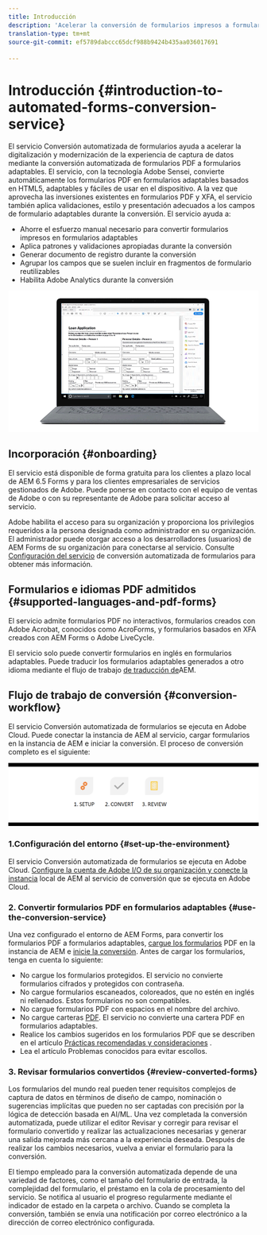 ```yaml
---
title: Introducción
description: 'Acelerar la conversión de formularios impresos a formularios adaptables '
translation-type: tm+mt
source-git-commit: ef5789dabccc65dcf988b9424b435aa036017691

---
```



# Introducción {#introduction-to-automated-forms-conversion-service}

El servicio Conversión automatizada de formularios ayuda a acelerar la digitalización y modernización de la experiencia de captura de datos mediante la conversión automatizada de formularios PDF a formularios adaptables. El servicio, con la tecnología Adobe Sensei, convierte automáticamente los formularios PDF en formularios adaptables basados en HTML5, adaptables y fáciles de usar en el dispositivo. A la vez que aprovecha las inversiones existentes en formularios PDF y XFA, el servicio también aplica validaciones, estilo y presentación adecuados a los campos de formulario adaptables durante la conversión. El servicio ayuda a:

* Ahorre el esfuerzo manual necesario para convertir formularios impresos en formularios adaptables
* Aplica patrones y validaciones apropiadas durante la conversión
* Generar documento de registro durante la conversión
* Agrupar los campos que se suelen incluir en fragmentos de formulario reutilizables
* Habilita Adobe Analytics durante la conversión

![Es simple. Usted sólo nos provee los formularios de origen y nos deja todo a nosotros. Le proporcionaremos hermosas formas adaptables. Por supuesto, usted pensará con el resultado a su satisfacción. ](assets/pdf-to-adaptive-form-gitx50.gif)

## Incorporación {#onboarding}

El servicio está disponible de forma gratuita para los clientes a plazo local de AEM 6.5 Forms y para los clientes empresariales de servicios gestionados de Adobe. Puede ponerse en contacto con el equipo de ventas de Adobe o con su representante de Adobe para solicitar acceso al servicio.

Adobe habilita el acceso para su organización y proporciona los privilegios requeridos a la persona designada como administrador en su organización. El administrador puede otorgar acceso a los desarrolladores (usuarios) de AEM Forms de su organización para conectarse al servicio. Consulte [Configuración del servicio](configure-service.md) de conversión automatizada de formularios para obtener más información.

## Formularios e idiomas PDF admitidos {#supported-languages-and-pdf-forms}

El servicio admite formularios PDF no interactivos, formularios creados con Adobe Acrobat, conocidos como AcroForms, y formularios basados en XFA creados con AEM Forms o Adobe LiveCycle.

El servicio solo puede convertir formularios en inglés en formularios adaptables. Puede traducir los formularios adaptables generados a otro idioma mediante el flujo de trabajo [de traducción de](https://helpx.adobe.com/experience-manager/6-5/forms/using/using-aem-translation-workflow-to-localize-adaptive-forms.html)AEM.

## Flujo de trabajo de conversión {#conversion-workflow}

El servicio Conversión automatizada de formularios se ejecuta en Adobe Cloud. Puede conectar la instancia de AEM al servicio, cargar formularios en la instancia de AEM e iniciar la conversión. El proceso de conversión completo es el siguiente:

![Flujo de trabajo](assets/conversion-workflow.png)

### 1.Configuración del entorno {#set-up-the-environment}

El servicio Conversión automatizada de formularios se ejecuta en Adobe Cloud. [Configure la cuenta de Adobe I/O de su organización y conecte la instancia](configure-service.md) local de AEM al servicio de conversión que se ejecuta en Adobe Cloud.

### 2. Convertir formularios PDF en formularios adaptables {#use-the-conversion-service}

Una vez configurado el entorno de AEM Forms, para convertir los formularios PDF a formularios adaptables, [cargue los formularios](convert-existing-forms-to-adaptive-forms.md) PDF en la instancia de AEM e [inicie la conversión](convert-existing-forms-to-adaptive-forms.md#run-the-conversion). Antes de cargar los formularios, tenga en cuenta lo siguiente:

* No cargue los formularios protegidos. El servicio no convierte formularios cifrados y protegidos con contraseña.
* No cargue formularios escaneados, coloreados, que no estén en inglés ni rellenados. Estos formularios no son compatibles.
* No cargue formularios PDF con espacios en el nombre del archivo.
* No cargue carteras [PDF](https://helpx.adobe.com/acrobat/using/overview-pdf-portfolios.html). El servicio no convierte una cartera PDF en formularios adaptables.
* Realice los cambios sugeridos en los formularios PDF que se describen en el artículo [Prácticas recomendadas y consideraciones](styles-and-pattern-considerations-and-best-practices.md) .
* Lea el artículo Problemas [](known-issues.md) conocidos para evitar escollos.

### 3. Revisar formularios convertidos {#review-converted-forms}

Los formularios del mundo real pueden tener requisitos complejos de captura de datos en términos de diseño de campo, nominación o sugerencias implícitas que pueden no ser captadas con precisión por la lógica de detección basada en AI/ML. Una vez completada la conversión automatizada, puede utilizar el editor [](review-correct-ui-edited.md) Revisar y corregir para revisar el formulario convertido y realizar las actualizaciones necesarias y generar una salida mejorada más cercana a la experiencia deseada. Después de realizar los cambios necesarios, vuelva a enviar el formulario para la conversión.

El tiempo empleado para la conversión automatizada depende de una variedad de factores, como el tamaño del formulario de entrada, la complejidad del formulario, el préstamo en la cola de procesamiento del servicio. Se notifica al usuario el progreso regularmente mediante el indicador de estado en la carpeta o archivo. Cuando se completa la conversión, también se envía una notificación por correo electrónico a la dirección de correo electrónico configurada.

